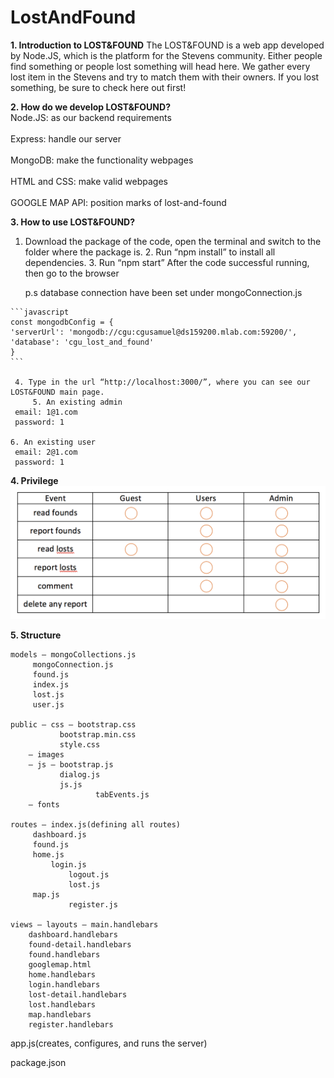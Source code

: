 # LostAndFound

**1. Introduction to LOST&FOUND**
    The LOST&FOUND is a web app developed by Node.JS, which is the platform for the Stevens community. Either people find something or people lost something will head here. We gather every lost item in the Stevens and try to match them with their owners. If you lost something, be sure to check here out first!

**2. How do we develop LOST&FOUND?**
  <br>Node.JS: as our backend requirements</br>
  <br>Express: handle our server</br>
  <br>MongoDB: make the functionality webpages</br>
  <br>HTML and CSS: make valid webpages</br>
  <br>GOOGLE MAP API: position marks of lost-and-found</br>

**3. How to use LOST&FOUND?**
   1. Download the package of the code, open the terminal and switch to the folder where the package is.
	 2. Run “npm install” to install all dependencies.
	 3. Run “npm start”
	    After the code successful running, then go to the browser

	  p.s database connection have been set under mongoConnection.js 
  
  	```javascript
  	const mongodbConfig = {
  	'serverUrl': 'mongodb://cgu:cgusamuel@ds159200.mlab.com:59200/',
  	'database': 'cgu_lost_and_found'
  	}
  	```
  
  	 4. Type in the url “http://localhost:3000/”, where you can see our LOST&FOUND main page.
         5. An existing admin
	 email: 1@1.com
	 password: 1
	
  	6. An existing user
	 email: 2@1.com
	 password: 1



**4. Privilege**
![image](https://github.com/haoweichen/LostAndFound/blob/master/Screen%20Shot%202017-05-16%20at%2012.16.07%20PM.png)

**5. Structure**

	models – mongoCollections.js
		 mongoConnection.js
		 found.js
		 index.js
		 lost.js
		 user.js

	public – css – bootstrap.css
		       bootstrap.min.css
		       style.css
		– images
 		– js – bootstrap.js
		       dialog.js
		       js.js
                       tabEvents.js
		– fonts

	routes – index.js(defining all routes)
		 dashboard.js
		 found.js
		 home.js
        	 login.js
                 logout.js
                 lost.js
		 map.js
                 register.js

	views – layouts – main.handlebars
		dashboard.handlebars
		found-detail.handlebars
		found.handlebars
		googlemap.html
		home.handlebars
		login.handlebars
		lost-detail.handlebars
		lost.handlebars
		map.handlebars
		register.handlebars              

app.js(creates, configures, and runs the server)

package.json
